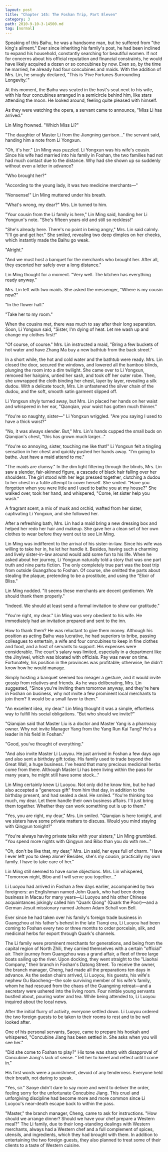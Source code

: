 ```yaml
---
layout: post
title: "Chapter 145: The Foshan Trip, Part Eleven"
category: 3
path: 2010-9-10-3-14500.md
tag: [normal]
---
```


Speaking of this Baihu, he was a handsome man, but he suffered from "the king's ailment." Ever since inheriting his family's post, he had been inclined to expand his household, constantly searching for beautiful women. If not for concerns about his official reputation and financial constraints, he would have likely acquired a dozen or so concubines by now. Even so, by the time he married, he already had four concubines and maids. With the addition of Mrs. Lin, he smugly declared, "This is 'Five Fortunes Surrounding Longevity.'"

At this moment, the Baihu was seated in the host's seat next to his wife, with his four concubines arranged in a semicircle behind him, like stars attending the moon. He looked around, feeling quite pleased with himself.

As they were watching the opera, a servant came to announce, "Miss Li has arrived."

Lin Ming frowned. "Which Miss Li?"

"The daughter of Master Li from the Jiangning garrison..." the servant said, handing him a note from Li Yongxun.

"Oh, it's her." Lin Ming was puzzled. Li Yongxun was his wife's cousin. Since his wife had married into his family in Foshan, the two families had not had much contact due to the distance. Why had she shown up so suddenly without even a letter in advance?

"Who brought her?"

"According to the young lady, it was two medicine merchants—"

"Nonsense!" Lin Ming muttered under his breath.

"What's wrong, my dear?" Mrs. Lin turned to him.

"Your cousin from the Li family is here," Lin Ming said, handing her Li Yongxun's note. "She's fifteen years old and still so reckless!"

"She's already here. There's no point in being angry," Mrs. Lin said calmly. "I'll go and get her." She smiled, revealing two deep dimples on her cheeks, which instantly made the Baihu go weak.

"Alright."

"And we must host a banquet for the merchants who brought her. After all, they escorted her safely over a long distance."

Lin Ming thought for a moment. "Very well. The kitchen has everything ready anyway."

Mrs. Lin left with two maids. She asked the messenger, "Where is my cousin now?"

"In the flower hall."

"Take her to my room."

When the cousins met, there was much to say after their long separation. Soon, Li Yongxun said, "Sister, I'm dying of heat. Let me wash up and change my clothes first!"

"Of course, of course." Mrs. Lin instructed a maid, "Bring a few buckets of hot water and have Zhang Ma buy a new bathtub from the back street."

In a short while, the hot and cold water and the bathtub were ready. Mrs. Lin closed the door, secured the windows, and lowered all the bamboo blinds, plunging the room into a dim twilight. She came over to Li Yongxun, removed her hairpins, untied her sash, and took off her outer robe. Then, she unwrapped the cloth binding her chest, layer by layer, revealing a silk dudou. With a delicate touch, Mrs. Lin unfastened the silver chain of the dudou, and the soft, smooth satin garment slipped off.

Li Yongxun shyly turned away, but Mrs. Lin placed her hands on her waist and whispered in her ear, "Qianqian, your waist has gotten much thinner."

"You're so naughty, sister—" Li Yongxun wriggled. "Are you saying I used to have a thick waist?"

"No, it was always slender. But," Mrs. Lin's hands cupped the small buds on Qianqian's chest, "this has grown much larger..."

"You're so annoying, sister, touching me like that!" Li Yongxun felt a tingling sensation in her chest and quickly pushed her hands away. "I'm going to bathe. Just have a maid attend to me."

"The maids are clumsy." In the dim light filtering through the blinds, Mrs. Lin saw a slender, fair-skinned figure, a cascade of black hair falling over her shoulders. The girl stood with her legs pressed together, clutching a dudou to her chest in a futile attempt to cover herself. She smiled. "Have you forgotten when you were little and I used to bathe you at my house?" She walked over, took her hand, and whispered, "Come, let sister help you wash."

A fragrant scent, a mix of musk and orchid, wafted from her sister, captivating Li Yongxun, and she followed her.

After a refreshing bath, Mrs. Lin had a maid bring a new dressing box and helped her redo her hair and makeup. She gave her a clean set of her own clothes to wear before they went out to see Lin Ming.

Lin Ming was indifferent to the arrival of his sister-in-law. Since his wife was willing to take her in, he let her handle it. Besides, having such a charming and lively sister-in-law around would add some fun to his life. When he asked about her journey, Li Yongxun naturally told a story that was one part truth and nine parts fiction. The only completely true part was the boat trip from outside Guangzhou to Foshan. Of course, she omitted the parts about stealing the plaque, pretending to be a prostitute, and using the "Elixir of Bliss."

Lin Ming nodded. "It seems these merchants are decent gentlemen. We should thank them properly."

"Indeed. We should at least send a formal invitation to show our gratitude."

"You're right, my dear." Lin Ming was very obedient to his wife. He immediately had an invitation prepared and sent to the inn.

How to thank them? He was reluctant to give them money. Although his position as acting Baihu was lucrative, he had superiors to bribe, passing colleagues to entertain, a wife and four concubines to keep in fine clothes and food, and a host of servants to support. His expenses were considerable. The court's salary was limited, especially in a department like the Jinyiwei, which was bloated with officials. Pay was never on time. Fortunately, his position in the provinces was profitable; otherwise, he didn't know how he would manage.

Simply hosting a banquet seemed too meager a gesture, and it would invite gossip from relatives and friends. As he was deliberating, Mrs. Lin suggested, "Since you're inviting them tomorrow anyway, and they're here in Foshan on business, why not invite a few prominent local merchants to join them? It would be a small favor to them."

"An excellent idea, my dear." Lin Ming thought it was a simple, effortless way to fulfill his social obligations. "But who should we invite?"

"Qianqian said that Master Liu is a doctor and Master Yang is a pharmacy owner. Why not invite Manager Yang from the Yang Run Kai Tang? He's a leader in his field in Foshan."

"Good, you've thought of everything."

"And also invite Master Li Luoyou. He just arrived in Foshan a few days ago and also sent a birthday gift today. His family used to trade beyond the Great Wall, a huge business. I've heard that many precious medicinal herbs come from there. Although Master Li has been living within the pass for many years, he might still have some stock..."

Lin Ming certainly knew Li Luoyou. Not only did he know him, but he had also accepted a "generous gift" from him that day, in addition to the birthday present, and had sealed a deal. He smiled. "You're thinking too much, my dear. Let them handle their own business affairs. I'll just bring them together. Whether they can work something out is up to them."

"Yes, you are right, my dear," Mrs. Lin smiled. "Qianqian is here tonight, and we sisters have some private matters to discuss. Would you mind staying with Qingyun tonight?"

"You're always having private talks with your sisters," Lin Ming grumbled. "You spend more nights with Qingyun and Bibo than you do with me..."

"Oh, don't be like that, my dear," Mrs. Lin said, her eyes full of charm. "Have I ever left you to sleep alone? Besides, she's my cousin, practically my own family. I have to take care of her."

Lin Ming still seemed to have some objections. Mrs. Lin whispered, "Tomorrow night, Bibo and I will serve you together..."

Li Luoyou had arrived in Foshan a few days earlier, accompanied by two foreigners: an Englishman named John Quark, who had been doing business in Macau for many years—Li Luoyou and his other Chinese acquaintances jokingly called him "Quark Qiong" (Quark the Poor)—and a German Jesuit missionary named Johann Adam Schall von Bell.

Ever since he had taken over his family's foreign trade business in Guangzhou at his father's behest in the late Tianqi era, Li Luoyou had been coming to Foshan every two or three months to order porcelain, silk, and medicinal herbs for export through Quark's channels.

The Li family were prominent merchants for generations, and being from the capital region of North Zhili, they carried themselves with a certain "official" air. Their journey from Guangzhou was a grand affair, a fleet of three large boats sailing up the river. Upon docking, they went straight to the "Liaohai Company," their branch in Foshan's Datong Street. To receive the owner, the branch manager, Cheng, had made all the preparations ten days in advance. As the sedan chairs arrived, Li Luoyou, his guests, his wife's nephew Gu Baocheng—the sole surviving member of his wife's family, whom he had rescued from the chaos of the Guangning retreat—and a secretary were ushered into the living room. Four nimble young servants bustled about, pouring water and tea. While being attended to, Li Luoyou inquired about the local news.

After the initial flurry of activity, everyone settled down. Li Luoyou ordered the two foreign guests to be taken to their rooms to rest and to be well looked after.

One of his personal servants, Saoye, came to prepare his hookah and whispered, "Concubine Jiang has been settled in. She asks when you will see her."

"Did she come to Foshan to play?" His tone was sharp with disapproval of Concubine Jiang's lack of sense. "Tell her to kneel and reflect until I come in."

His first words were a punishment, devoid of any tenderness. Everyone held their breath, not daring to speak.

"Yes, sir." Saoye didn't dare to say more and went to deliver the order, feeling sorry for the unfortunate Concubine Jiang. This cruel and unforgiving discipline had become more and more common since Li Luoyou's near-death escape back to within the pass.

"Master," the branch manager, Cheng, came to ask for instructions. "How should we arrange dinner? Should we have your chef prepare a Western meal?" The Li family, due to their long-standing dealings with Western merchants, always had a Western chef and a full complement of spices, utensils, and ingredients, which they had brought with them. In addition to entertaining the two foreign guests, they also planned to treat some of their clients to a taste of Western cuisine.